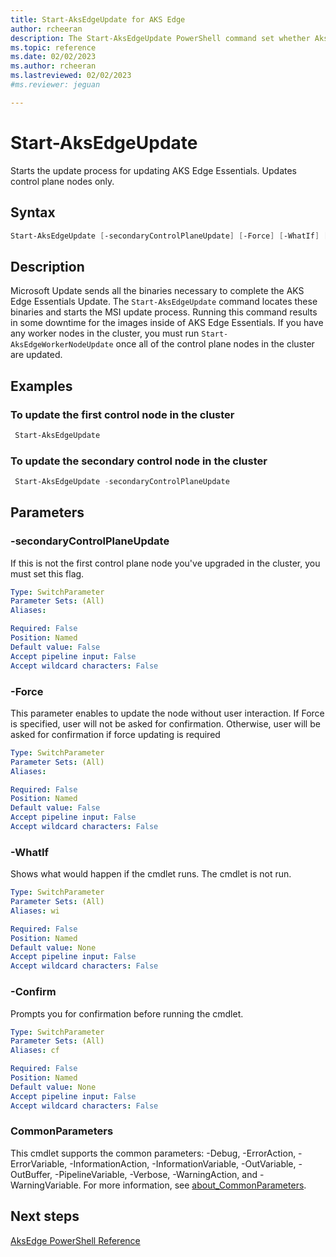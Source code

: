 ```yaml
---
title: Start-AksEdgeUpdate for AKS Edge
author: rcheeran
description: The Start-AksEdgeUpdate PowerShell command set whether AksEdge is allowed to upgrade the Kubernetes version on update.
ms.topic: reference
ms.date: 02/02/2023
ms.author: rcheeran 
ms.lastreviewed: 02/02/2023
#ms.reviewer: jeguan

---
```


# Start-AksEdgeUpdate

Starts the update process for updating AKS Edge Essentials. Updates control plane nodes only.

## Syntax

```powershell
Start-AksEdgeUpdate [-secondaryControlPlaneUpdate] [-Force] [-WhatIf] [-Confirm] [<CommonParameters>]
```

## Description

Microsoft Update sends all the binaries necessary to complete the AKS Edge Essentials Update. The `Start-AksEdgeUpdate` command locates these
binaries and starts the MSI update process. Running this command results in some downtime for the images inside of AKS Edge Essentials.
If you have any worker nodes in the cluster, you must run `Start-AksEdgeWorkerNodeUpdate` once all of the control plane nodes in the cluster are updated.


## Examples

### To update the first control node in the cluster

```powershell
 Start-AksEdgeUpdate 
```

### To update the secondary control node in the cluster

```powershell
 Start-AksEdgeUpdate -secondaryControlPlaneUpdate
```

## Parameters

### -secondaryControlPlaneUpdate

If this is not the first control plane node you've upgraded in the cluster, you must set this flag.

```yaml
Type: SwitchParameter
Parameter Sets: (All)
Aliases:

Required: False
Position: Named
Default value: False
Accept pipeline input: False
Accept wildcard characters: False
```

### -Force
This parameter enables to update the node without user interaction.
If Force is specified,
user will not be asked for confirmation.
Otherwise,
user will be asked for confirmation if force updating is required

```yaml
Type: SwitchParameter
Parameter Sets: (All)
Aliases:

Required: False
Position: Named
Default value: False
Accept pipeline input: False
Accept wildcard characters: False
```

### -WhatIf
Shows what would happen if the cmdlet runs.
The cmdlet is not run.

```yaml
Type: SwitchParameter
Parameter Sets: (All)
Aliases: wi

Required: False
Position: Named
Default value: None
Accept pipeline input: False
Accept wildcard characters: False
```

### -Confirm
Prompts you for confirmation before running the cmdlet.

```yaml
Type: SwitchParameter
Parameter Sets: (All)
Aliases: cf

Required: False
Position: Named
Default value: None
Accept pipeline input: False
Accept wildcard characters: False
```

### CommonParameters
This cmdlet supports the common parameters: -Debug, -ErrorAction, -ErrorVariable, -InformationAction, -InformationVariable, -OutVariable, -OutBuffer, -PipelineVariable, -Verbose, -WarningAction, and -WarningVariable. For more information, see [about_CommonParameters](https://go.microsoft.com/fwlink/?LinkID=113216).

## Next steps

[AksEdge PowerShell Reference](./index.md)
